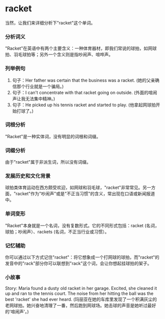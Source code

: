 # racket

当然，让我们来详细分析下"racket"这个单词。

  

### 分析词义

  

"Racket"在英语中有两个主要含义：一种体育器材，即我们常说的球拍，如网球拍、羽毛球拍等；另外一个含义则是指吵闹声、喧哗声。

  

### 列举例句

  

1.  句子：Her father was certain that the business was a racket. (她的父亲确信那个行业就是一个骗局。)
2.  句子：I can't concentrate with that racket going on outside. (外面的喧闹声让我无法集中精神。)
3.  句子：He picked up his tennis racket and started to play. (他拿起网球拍开始打球了。)

  

### 词根分析

  

"Racket"是一种实体词，没有明显的词根和词缀。

  

### 词缀分析

  

由于"racket"属于非派生词，所以没有词缀。

  

### 发展历史和文化背景

  

球拍类体育运动在西方颇受欢迎，如网球和羽毛球，"racket"非常常见。另一方面，"racket"作为"吵闹声"或是"不正当习惯"的含义，常出现在口语或新闻报道中。

  

### 单词变形

  

"Racket"本身就是一个名词，没有复数形式。它的不同形式包括：racket (名词，球拍；吵闹声）、rackets (名词，不正当行业或习惯）。

  

### 记忆辅助

  

你可以通过以下方式记住"racket"：将它想象成一个打网球的球拍，而"racket"的发音中的"rack"部分你可以联想到"rack"这个词，会让你想起挂球拍的架子。

  

### 小故事

  

Story: Maria found a dusty old racket in her garage. Excited, she cleaned it up and ran to the tennis court. The noise from her hitting the ball was the best 'racket' she had ever heard. (玛丽亚在她的车库里发现了一个积满灰尘的老网球拍。她兴奋地清理了一番，然后跑到网球场。她击球的声音是她听过最好的'喧闹声'。)

